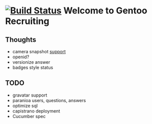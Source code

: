 [![Build Status](https://travis-ci.org/gentoo/recruiting.gentoo.org.png)](https://travis-ci.org/gentoo/recruiting.gentoo.org)
Welcome to Gentoo Recruiting
=============================

Thoughts
--------

* camera snapshot [support](https://github.com/leemachin/say-cheese/blob/master/say-cheese.js)
* openid?
* versionize answer
* badges style status

TODO
--------

* gravatar support
* paranioa users, questions, answers
* optimize sql
* capistrano deployment
* Cucumber spec
